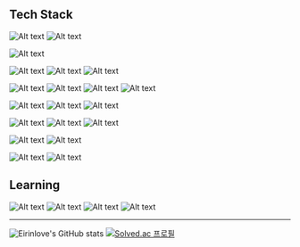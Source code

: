 
<!---
eirinlove/eirinlove is a ✨ special ✨ repository because its `README.md` (this file) appears on your GitHub profile.
You can click the Preview link to take a look at your changes.
--->


## Tech  Stack

![Alt text](https://img.shields.io/badge/Python-3766AB?style=flat-square&logo=Python&logoColor=white) ![Alt text](https://img.shields.io/badge/Java-007396?style=flat-square&logo=JAVA&logoColor=white) 

![Alt text](https://img.shields.io/badge/Node.js-339933?style=flat-square&logo=NGINX&logoColor=white)


![Alt text](https://img.shields.io/badge/Javascript-F7DF1E?style=flat-square&logo=Javascript&logoColor=black) ![Alt text](https://img.shields.io/badge/CSS3-1572B6?style=flat-square&logo=CSS3&logoColor=white) ![Alt text](https://img.shields.io/badge/React-232F3E?style=flat-square&logo=React&logoColor=white)

![Alt text](https://img.shields.io/badge/MariaDB-003545?style=flat-square&logo=mariadb&logoColor=white) ![Alt text](https://img.shields.io/badge/MySQL-4479A1?style=flat-square&logo=mysql&logoColor=white) ![Alt text](https://img.shields.io/badge/Oracle-F80000?style=flat-square&logo=Oracle&logoColor=black) ![Alt text](https://img.shields.io/badge/MongoDB-47A248?style=flat-square&logo=MongoDB&logoColor=black)

![Alt text](https://img.shields.io/badge/PHP-777BB4?style=flat-square&logo=php&logoColor=white) ![Alt text](https://img.shields.io/badge/JSP-E7282D?style=flat-square&logo=JSP&logoColor=black) ![Alt text](https://img.shields.io/badge/Express.js-339933?style=flat-square&logo=Express&logoColor=white) 


![Alt text](https://img.shields.io/badge/Keras-D00000?style=flat-square&logo=keras&logoColor=white) ![Alt text](https://img.shields.io/badge/TensorFlow-FF6F00?style=flat-square&logo=Tensorflow&logoColor=black) ![Alt text](https://img.shields.io/badge/Spring-6DB33F?style=flat-square&logo=Spring&logoColor=white)

![Alt text](https://img.shields.io/badge/Apache_Tomcat-F8DC75?style=flat-square&logo=apachetomcat&logoColor=black) ![Alt text](https://img.shields.io/badge/NGINX-009639?style=flat-square&logo=NGINX&logoColor=white)

![Alt text](https://img.shields.io/badge/CentOS-262577?style=flat-square&logo=centos&logoColor=white) ![Alt text](https://img.shields.io/badge/Windows_Server-0078D6?style=flat-square&logo=windows&logoColor=white)

## Learning 


![Alt text](https://img.shields.io/badge/Firebase-FFCA28?style=flat-square&logo=Firebase&logoColor=black)
![Alt text](https://img.shields.io/badge/Spring_Boot-6D833F?style=flat-square&logo=SpringBoot&logoColor=white)
![Alt text](https://img.shields.io/badge/Flutter-808080?style=flat-square&logo=Flutter&logoColor=skyblue)
![Alt text](https://img.shields.io/badge/AWS-232F3E?style=flat-square&logo=AmazonAWS&logoColor=white)

------
![Eirinlove's GitHub stats](https://github-readme-stats.vercel.app/api?username=eirinlove&&show_icons=true&theme=merko)
[![Solved.ac
프로필](http://mazassumnida.wtf/api/v2/generate_badge?boj=eirinlove)](https://solved.ac/eirinlove)

